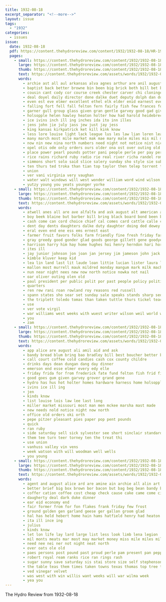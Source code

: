 ```yaml
---
title: 1932-08-18
excerpt_separator: "<!--more-->"
layout: issue
tags:
  - "1932"
categories:
  - issues
issue:
  date: 1932-08-18
  pdf: https://content.thehydroreview.com/content/1932/1932-08-18/HR-1932-08-18.pdf
  pages:
    - small: https://content.thehydroreview.com/content/1932/1932-08-18/small/HR-1932-08-18-01.jpg
      large: https://content.thehydroreview.com/content/1932/1932-08-18/large/HR-1932-08-18-01.jpg
      thumb: https://content.thehydroreview.com/content/1932/1932-08-18/thumbnails/HR-1932-08-18-01.jpg
      text: https://content.thehydroreview.com/assets/words/1932/1932-08-18/HR-1932-08-18-01.txt
      words:
        - archie ast all aul arkansas alva agnes arthur are anil august austin able ark ain ani aud allie and ave ald arizona aid arts atto
        - baptist back better browne bin been big brick both bill bet bor binger box barber boys boards bot bell bost brown boy bee bring brief brother boucher begun bristow books business burnett board but brought bros
        - cousin cant cody cor course creek chester carver chi cloninger chandler crue city county cole con clar clyde clinton collins class chelf curl cobb come cue cease carnegie carnival compo carry church cox christe cure colling clark came che corn cottonwood
        - deal doyel daily director done dalke duet deputy dolph dan dot daughter during din dale ded death daugherty down days deep
        - even est eve elmer excellent ethel elk elder enid earnest ever every east emil ean emmett evans earl ent
        - falling fort fell fall felton fern fairly fish few frances forget from french forrest fram first frost fadely for fore flood frank friends far forty fon friday fair floyd full
        - garner gull group glass given gran gentle garvey good gad givens guess grum going gall george
        - holsopple helen hawley heaton holter how had harold heidebrecht hughes house hege henry hume hardware hinton held hatter heard hydro hot hamilton homes hard hart has hare hen him hopper haye her hand home
        - ice ivins inch ill ing inches ida ito inn illes
        - jens john jie july jass jew just jay jess
        - king kansas kirkpatrick ket kill kink know
        - less lore louise light lack league lus les law lian loren leach lane lead little last list line ling late large lay littrell left lars
        - many march most mile market mak mae mary male miles mis mil man made mattie madge melon monday much miller miss more morning marvin marshall mee matter
        - now nin new nina north numbers need night not notice nist nichols nathan nore nims
        - opel otis ode only orders ours older ona ost over outing old opal orth olive
        - place power pearl pounds potter pani people perle per pay person piece president past pers public puth part
        - rice rains richard ruby radio rie real river richa randel rom reason ray rex regular rather room roy rain rob raney rai
        - simmons short solo said slice salery sunday sho style sie subject swartzendruber september sant student standard stonewall session sun second she stockton see smith sons store sing stores sharp station sample sale state strong schools sparks soon school son shed shaw stevens song service scott sheriff slaughter storts schantz seare summer
        - ten thurs ted troka than tian top taylor then telep torrent trees talent town thomas team thi the tate tush tie trong take tha them trip times ton teacher tin trio
        - union
        - ver vani virginia very vaughan
        - water walt windows will west wonder william word wind wilson week with welcome well washita ward wells woo wage wedding way wit working while weather work watch waz worth winter wide washer willing went wilma weeks williams want wal weatherford ware why was
        - yutzy young you yeats younger yorke
    - small: https://content.thehydroreview.com/content/1932/1932-08-18/small/HR-1932-08-18-02.jpg
      large: https://content.thehydroreview.com/content/1932/1932-08-18/large/HR-1932-08-18-02.jpg
      thumb: https://content.thehydroreview.com/content/1932/1932-08-18/thumbnails/HR-1932-08-18-02.jpg
      text: https://content.thehydroreview.com/assets/words/1932/1932-08-18/HR-1932-08-18-02.txt
      words:
        - atwell anes all are ave alfalfa and ask august alt american alice albert aas ale agnes ameri aud awe
        - boy beek blaine but barber bill bring black board bond been buy best better burgman bry bradley bahney bingham bradle began
        - cash come can cord choice chief cal comes card cattle calle cotte caddo congress clerk cor class cher court con caller childre county colo chas city child clark church count
        - dent day dents daughters dalke duty daughter doing ded dewey dam della deal dunnington
        - eral even end ene ess ems ernest east
        - farmer fruit favors folks farm friendly fine fresh friday farrell fossett first fail for fed
        - gray greedy good gonder glad goods george gillett gene goodyear goody
        - harrison harry him hay home hughes hoi henry herndon hari hor hand hardin homer her hildebrand hoss hydro head hes herman had herb
        - ites ill
        - jay junior johnson jon joan jan jersey jim jameson john jack judge
        - kimble kluver keep kid
        - lea lin land last lit laude loan littie lucian lister laura lucille lowell little lawrence leaders lawter lucile lee law
        - mallon most murrell mauk mildred monday mangum mark milk machi more marion mau many mudie mound miles mary must miss maude marvin meek mention
        - nun near night nees new now north notice nowka not nail
        - oar oliver outing olen old
        - paul president per public polit por past people policy politi peace pitzer pan power pete part
        - quarters
        - ren rew rani roan rowland roy reasons red russell
        - spann states sho sear set sunday sale speaks stands sharp sed sell somes shall scarth stand still show strain steer shoats seme sunda saddler strate sister south she stephen spies son senator school sheriff saturday stimson say speech state super subject spain
        - the triplett toledo tomas than taken tuttle thurs tickel teacher them try toward thornton thi treat thomas too
        - use
        - ver vote virgil
        - war williams west weeks with wuest writer wilson weil world why work well wheel weiland will way weatherford was went week winter
        - you
        - zam
    - small: https://content.thehydroreview.com/content/1932/1932-08-18/small/HR-1932-08-18-03.jpg
      large: https://content.thehydroreview.com/content/1932/1932-08-18/large/HR-1932-08-18-03.jpg
      thumb: https://content.thehydroreview.com/content/1932/1932-08-18/thumbnails/HR-1932-08-18-03.jpg
      text: https://content.thehydroreview.com/assets/words/1932/1932-08-18/HR-1932-08-18-03.txt
      words:
        - app alice are august ali amil aid and ask
        - bandy bread blum bring bao bradley bill best boucher better bas business beasley brothers bills
        - call court coffee cold candies cash cox county childre
        - drinks days dean dungan dang day dinner
        - emerson end esse elmer every edy elle
        - friday frida for from frederick fate fund felton fish frid fine first
        - good goes gum given garvey grover grand gene
        - hydro has hus hot holter homes hardware harness home holsopple her heen homa hamilton
        - ivins ice ill ing
        - jen
        - kinds know
        - list louise lois law lee last long
        - miller market missouri most man men mckee marsha mast made
        - new needs nold notice night now north
        - office old orders oki orth
        - pepe pitzer pleasant pies paper pop pent pounds
        - quick
        - ran ruby
        - side saturday sell sick sylvester see short sinclair standard scott sly shone sunday sud sutton shoe surplus sale state service store style shaw smith son shanks sweetwater
        - them tee turn teer torney ten the treat thi
        - use union
        - vanhuss valley vin vens
        - week watson with will woodman well wells
        - you young
    - small: https://content.thehydroreview.com/content/1932/1932-08-18/small/HR-1932-08-18-04.jpg
      large: https://content.thehydroreview.com/content/1932/1932-08-18/large/HR-1932-08-18-04.jpg
      thumb: https://content.thehydroreview.com/content/1932/1932-08-18/thumbnails/HR-1932-08-18-04.jpg
      text: https://content.thehydroreview.com/assets/words/1932/1932-08-18/HR-1932-08-18-04.txt
      words:
        - agent and august alice ard are amine ain archie all alin art
        - better brief big box brown bor bacon but bag beg bean bandy buy bulk bar best butter been bran backs bible beans bring
        - coffer cation coffee cost cheap check cause cake came come city cream civil colson chip corn combs con comes cheese certain
        - daugherty deal dark duke dinner
        - ear eid economy end
        - fair former from for fon flakes frank friday few frost
        - ground golden gen garland geese ger gallon groom glad
        - hal has held hebert home hain hams hatfield henry had heaton hou hydro her hot
        - ita ill ince ing
        - julius
        - kinds know
        - let lon life lay lard large list less look limb lena legion
        - mil monts meats mar most may market money miss mile miles miller min mos mis mak meal mabe milk
        - need nee nei ner not night neat north
        - over oats ole old
        - paes persons post pound past proud perle pam present pan peppers peaches powder pounds pork price pay pater pettifer
        - robert royal ream ranks rice ran rings rash
        - sugar sunny save saturday sis stai store size self stephenson school step sunshine study show salmon special square seen service soon sheaf sieh strength sunday sell salt shawn she swell standard settler sly
        - the table teas them times taken towns texas thomas top tree then
        - ved vinegar velvet
        - was west with win willis want weeks will war wilma week
        - yea you
---
```


The Hydro Review from 1932-08-18

<!--more-->

